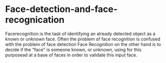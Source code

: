 # Face-detection-and-face-recognication

Facerecognition is the task of identifying an already detected object as a known or unknown face. Often the problem of face recognition is confused with the problem of face detection Face Recognition on the other hand is to decide if the "face" is someone known, or unknown, using for this purposead at a base of faces in order to validate this input face.
